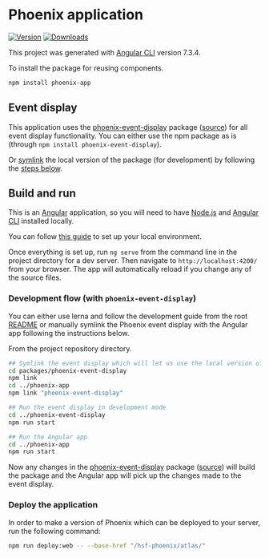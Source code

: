 # Phoenix application

[![Version](https://img.shields.io/npm/v/phoenix-app.svg)](https://www.npmjs.com/package/phoenix-app)
[![Downloads](https://img.shields.io/npm/dt/phoenix-app.svg)](https://www.npmjs.com/package/phoenix-app)

This project was generated with [Angular CLI](https://github.com/angular/angular-cli) version 7.3.4.

To install the package for reusing components.

```sh
npm install phoenix-app
```

## Event display

This application uses the [phoenix-event-display](https://www.npmjs.com/package/phoenix-event-display) package ([source](https://github.com/HSF/phoenix/tree/master/packages/phoenix-event-display)) for all event display functionality. You can either use the npm package as is (through `npm install phoenix-event-display`).

Or [symlink](https://docs.npmjs.com/cli/link) the local version of the package (for development) by following the [steps below](#development-flow-with-phoenixevent-display).

## Build and run

This is an [Angular](https://angular.io) application, so you will need to have [Node.js](https://nodejs.org/en/) and [Angular CLI](https://github.com/angular/angular-cli) installed locally.

You can follow [this guide](https://angular.io/guide/setup-local) to set up your local environment.

Once everything is set up, run `ng serve` from the command line in the project directory for a dev server. Then navigate to `http://localhost:4200/` from your browser.
The app will automatically reload if you change any of the source files.

### Development flow (with `phoenix-event-display`)

You can either use lerna and follow the development guide from the root [README](https://github.com/HSF/phoenix#development) or manually symlink the Phoenix event display with the Angular app following the instructions below.

From the project repository directory.

```sh
## Symlink the event display which will let us use the local version of the phoenix-event-display package
cd packages/phoenix-event-display
npm link
cd ../phoenix-app
npm link "phoenix-event-display"

## Run the event display in development mode
cd ../phoenix-event-display
npm run start

## Run the Angular app
cd ../phoenix-app
npm run start
```

Now any changes in the [phoenix-event-display](https://www.npmjs.com/package/phoenix-event-display) package ([source](https://github.com/HSF/phoenix/tree/master/packages/phoenix-event-display)) will build the package and the Angular app will pick up the changes made to the event display.

### Deploy the application
In order to make a version of Phoenix which can be deployed to your server, run the following command:
```sh
npm run deploy:web -- --base-href "/hsf-phoenix/atlas/"
```
